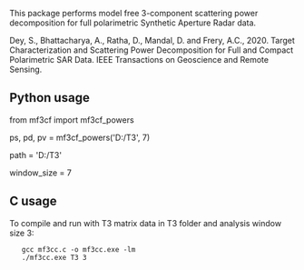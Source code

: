 This package performs model free 3-component scattering power decomposition for full polarimetric Synthetic Aperture Radar data.

Dey, S., Bhattacharya, A., Ratha, D., Mandal, D. and Frery, A.C., 2020. Target Characterization and Scattering Power Decomposition for Full and Compact Polarimetric SAR Data. IEEE Transactions on Geoscience and Remote Sensing.

## Python usage

from mf3cf import mf3cf_powers

ps, pd, pv = mf3cf_powers('D:/T3', 7)

path = 'D:/T3'

window_size = 7

## C usage
To compile and run with T3 matrix data in T3 folder and analysis window size 3:
```
   gcc mf3cc.c -o mf3cc.exe -lm
   ./mf3cc.exe T3 3
```
